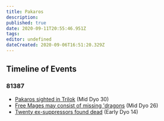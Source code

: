 ```yaml
---
title: Pakaros
description: 
published: true
date: 2020-09-11T20:55:46.951Z
tags: 
editor: undefined
dateCreated: 2020-09-06T16:51:20.329Z
---
```


Timeline of Events
------------------

### 81387

-   [Pakaros sighted in Trilok](https://shadowlack.com/threads/pakaros-sighted-in-trilok.7408/) (Mid Dyo 30)
-   [Free Mages may consist of missing 'dragons](https://shadowlack.com/threads/free-mages-may-consist-of-missing-dragons.7386/) (Mid Dyo 26)
-   [Twenty ex-suppressors found dead](https://shadowlack.com/threads/twenty-ex-suppressors-found-dead.7368/) (Early Dyo 14)
